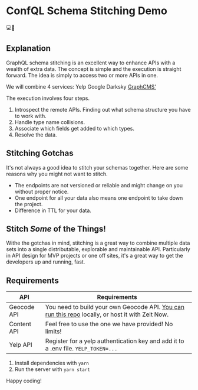 # ConfQL Schema Stitching Demo

💻🧵

## Explanation
GraphQL schema stitching is an excellent way to enhance APIs with a wealth of extra data. The concept is simple and the execution is straight forward. The idea is simply to access two or more APIs in one.

We will combine 4 services:
Yelp
Google
Darksky
[GraphCMS'](https://www.graphcms.com)

The execution involves four steps.

1. Introspect the remote APIs. Finding out what schema structure you have to work with.
2. Handle type name collisions.
3. Associate which fields get added to which types.
4. Resolve the data.

## Stitching Gotchas
It's not always a good idea to stitch your schemas together. Here are some reasons why you might not want to stitch.

* The endpoints are not versioned or reliable and might change on you without proper notice.
* One endpoint for all your data also means one endpoint to take down the project.
* Difference in TTL for your data.

## Stitch _Some_ of the Things!
Withe the gotchas in mind, stitching is a great way to combine multiple data sets into a single distributable, explorable and maintainable API. Particularly in API design for MVP projects or one off sites, it's a great way to get the developers up and running, fast.

## Requirements

API | Requirements
------------ | -------------
Geocode API | You need to build your own Geocode API. [You can run this repo](https://github.com/motleydev/geocodeql) locally, or host it with Zeit Now.
Content API | Feel free to use the one we have provided! No limits!
Yelp API | Register for a yelp authentication key and add it to a .env file. `YELP_TOKEN=...`

1. Install dependencies with `yarn`
2. Run the server with `yarn start`

Happy coding!